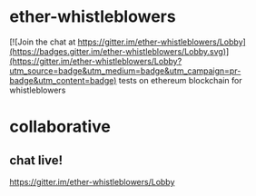# ether-whistleblowers

[![Join the chat at https://gitter.im/ether-whistleblowers/Lobby](https://badges.gitter.im/ether-whistleblowers/Lobby.svg)](https://gitter.im/ether-whistleblowers/Lobby?utm_source=badge&utm_medium=badge&utm_campaign=pr-badge&utm_content=badge)
tests on ethereum blockchain for whistleblowers

# collaborative 

## chat live!
https://gitter.im/ether-whistleblowers/Lobby
